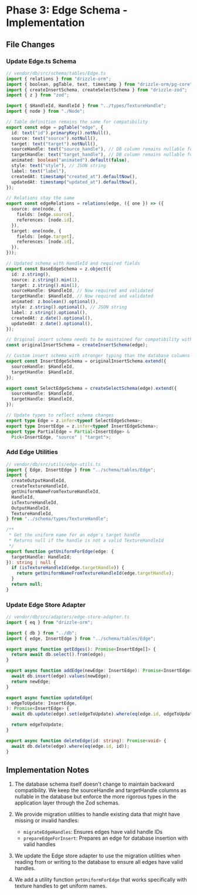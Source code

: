 # Phase 3: Edge Schema - Implementation

## File Changes

### Update Edge.ts Schema

```typescript
// vendor/db/src/schema/tables/Edge.ts
import { relations } from "drizzle-orm";
import { boolean, pgTable, text, timestamp } from "drizzle-orm/pg-core";
import { createInsertSchema, createSelectSchema } from "drizzle-zod";
import { z } from "zod";

import { $HandleId, HandleId } from "../types/TextureHandle";
import { node } from "./Node";

// Table definition remains the same for compatibility
export const edge = pgTable("edge", {
  id: text("id").primaryKey().notNull(),
  source: text("source").notNull(),
  target: text("target").notNull(),
  sourceHandle: text("source_handle"), // DB column remains nullable for backward compatibility
  targetHandle: text("target_handle"), // DB column remains nullable for backward compatibility
  animated: boolean("animated").default(false),
  style: text("style"), // JSON string
  label: text("label"),
  createdAt: timestamp("created_at").defaultNow(),
  updatedAt: timestamp("updated_at").defaultNow(),
});

// Relations stay the same
export const edgeRelations = relations(edge, ({ one }) => ({
  source: one(node, {
    fields: [edge.source],
    references: [node.id],
  }),
  target: one(node, {
    fields: [edge.target],
    references: [node.id],
  }),
}));

// Updated schema with HandleId and required fields
export const BaseEdgeSchema = z.object({
  id: z.string(),
  source: z.string().min(1),
  target: z.string().min(1),
  sourceHandle: $HandleId, // Now required and validated
  targetHandle: $HandleId, // Now required and validated
  animated: z.boolean().optional(),
  style: z.string().optional(), // JSON string
  label: z.string().optional(),
  createdAt: z.date().optional(),
  updatedAt: z.date().optional(),
});

// Original insert schema needs to be maintained for compatibility with database columns
const originalInsertSchema = createInsertSchema(edge);

// Custom insert schema with stronger typing than the database columns
export const InsertEdgeSchema = originalInsertSchema.extend({
  sourceHandle: $HandleId,
  targetHandle: $HandleId,
});

export const SelectEdgeSchema = createSelectSchema(edge).extend({
  sourceHandle: $HandleId,
  targetHandle: $HandleId,
});

// Update types to reflect schema changes
export type Edge = z.infer<typeof SelectEdgeSchema>;
export type InsertEdge = z.infer<typeof InsertEdgeSchema>;
export type PartialEdge = Partial<InsertEdge> &
  Pick<InsertEdge, "source" | "target">;
```

### Add Edge Utilities

```typescript
// vendor/db/src/utils/edge-utils.ts
import { Edge, InsertEdge } from "../schema/tables/Edge";
import {
  createOutputHandleId,
  createTextureHandleId,
  getUniformNameFromTextureHandleId,
  HandleId,
  isTextureHandleId,
  OutputHandleId,
  TextureHandleId,
} from "../schema/types/TextureHandle";

/**
 * Get the uniform name for an edge's target handle
 * Returns null if the handle is not a valid TextureHandleId
 */
export function getUniformForEdge(edge: {
  targetHandle: HandleId;
}): string | null {
  if (isTextureHandleId(edge.targetHandle)) {
    return getUniformNameFromTextureHandleId(edge.targetHandle);
  }
  return null;
}
```

### Update Edge Store Adapter

```typescript
// vendor/db/src/adapters/edge-store-adapter.ts
import { eq } from "drizzle-orm";

import { db } from "../db";
import { edge, InsertEdge } from "../schema/tables/Edge";

export async function getEdges(): Promise<InsertEdge[]> {
  return await db.select().from(edge);
}

export async function addEdge(newEdge: InsertEdge): Promise<InsertEdge> {
  await db.insert(edge).values(newEdge);
  return newEdge;
}

export async function updateEdge(
  edgeToUpdate: InsertEdge,
): Promise<InsertEdge> {
  await db.update(edge).set(edgeToUpdate).where(eq(edge.id, edgeToUpdate.id));

  return edgeToUpdate;
}

export async function deleteEdge(id: string): Promise<void> {
  await db.delete(edge).where(eq(edge.id, id));
}
```

## Implementation Notes

1. The database schema itself doesn't change to maintain backward compatibility. We keep the sourceHandle and targetHandle columns as nullable in the database but enforce the more rigorous types in the application layer through the Zod schemas.

2. We provide migration utilities to handle existing data that might have missing or invalid handles:

   - `migrateEdgeHandles`: Ensures edges have valid handle IDs
   - `prepareEdgeForInsert`: Prepares an edge for database insertion with valid handles

3. We update the Edge store adapter to use the migration utilities when reading from or writing to the database to ensure all edges have valid handles.

4. We add a utility function `getUniformForEdge` that works specifically with texture handles to get uniform names.
